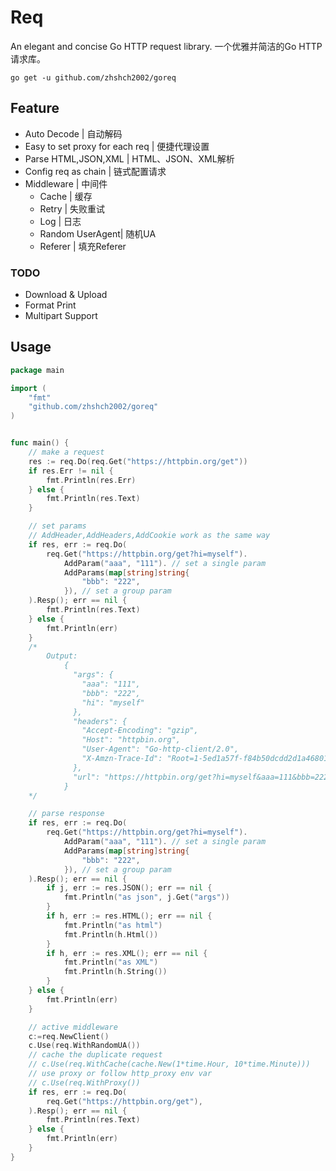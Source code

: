 # Req
An elegant and concise Go HTTP request library.
一个优雅并简洁的Go HTTP请求库。

```shell script
go get -u github.com/zhshch2002/goreq
```

## Feature
* Auto Decode | 自动解码
* Easy to set proxy for each req | 便捷代理设置
* Parse HTML,JSON,XML | HTML、JSON、XML解析
* Config req as chain | 链式配置请求
* Middleware | 中间件
    * Cache | 缓存
    * Retry | 失败重试
    * Log | 日志
    * Random UserAgent| 随机UA
    * Referer | 填充Referer
### TODO
* Download & Upload
* Format Print
* Multipart Support

## Usage

```go
package main

import (
	"fmt"
	"github.com/zhshch2002/goreq"
)


func main() {
	// make a request
	res := req.Do(req.Get("https://httpbin.org/get"))
	if res.Err != nil {
		fmt.Println(res.Err)
	} else {
		fmt.Println(res.Text)
	}

	// set params
	// AddHeader,AddHeaders,AddCookie work as the same way
	if res, err := req.Do(
		req.Get("https://httpbin.org/get?hi=myself").
			AddParam("aaa", "111"). // set a single param
			AddParams(map[string]string{
				"bbb": "222",
			}), // set a group param
	).Resp(); err == nil {
		fmt.Println(res.Text)
	} else {
		fmt.Println(err)
	}
	/*
		Output:
			{
			  "args": {
			    "aaa": "111",
			    "bbb": "222",
			    "hi": "myself"
			  },
			  "headers": {
			    "Accept-Encoding": "gzip",
			    "Host": "httpbin.org",
			    "User-Agent": "Go-http-client/2.0",
			    "X-Amzn-Trace-Id": "Root=1-5ed1a57f-f84b50dcdd2d1a4680190bcf"
			  },
			  "url": "https://httpbin.org/get?hi=myself&aaa=111&bbb=222"
			}
	*/

	// parse response
	if res, err := req.Do(
		req.Get("https://httpbin.org/get?hi=myself").
			AddParam("aaa", "111"). // set a single param
			AddParams(map[string]string{
				"bbb": "222",
			}), // set a group param
	).Resp(); err == nil {
		if j, err := res.JSON(); err == nil {
			fmt.Println("as json", j.Get("args"))
		}
		if h, err := res.HTML(); err == nil {
			fmt.Println("as html")
			fmt.Println(h.Html())
		}
		if h, err := res.XML(); err == nil {
			fmt.Println("as XML")
			fmt.Println(h.String())
		}
	} else {
		fmt.Println(err)
	}

	// active middleware
	c:=req.NewClient()
	c.Use(req.WithRandomUA())
	// cache the duplicate request
	// c.Use(req.WithCache(cache.New(1*time.Hour, 10*time.Minute)))
	// use proxy or follow http_proxy env var
	// c.Use(req.WithProxy())
	if res, err := req.Do(
		req.Get("https://httpbin.org/get"),
	).Resp(); err == nil {
		fmt.Println(res.Text)
	} else {
		fmt.Println(err)
	}
}
```